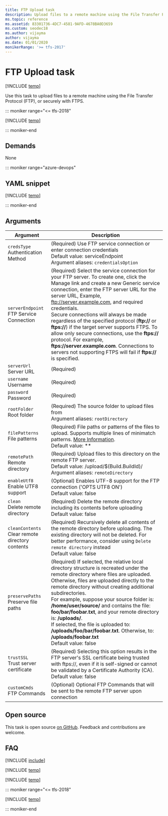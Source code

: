 ```yaml
---
title: FTP Upload task
description: Upload files to a remote machine using the File Transfer Protocol (FTP), or securely with FTPS on Azure Pipelines and Team Foundation Server (TFS)
ms.topic: reference
ms.assetid: 83301736-4DC7-4581-9AFD-4678BA0D3659
ms.custom: seodec18
ms.author: vijayma
author: vijayma
ms.date: 01/01/2020
monikerRange: '>= tfs-2017'
---
```


# FTP Upload task

[!INCLUDE [temp](../../includes/version-tfs-2017-rtm.md)]

Use this task to upload files to a remote machine using the File Transfer Protocol (FTP), or securely with FTPS.

::: moniker range="<= tfs-2018"

[!INCLUDE [temp](../../includes/concept-rename-note.md)]

::: moniker-end

## Demands

None

::: moniker range="azure-devops"

## YAML snippet

[!INCLUDE [temp](../includes/yaml/FtpUploadV2.md)]

::: moniker-end

## Arguments

|Argument|Description|
|--- |--- |
| `credsType` <br/>Authentication Method | (Required) Use FTP service connection or enter connection credentials <br/>Default value: serviceEndpoint <br/>Argument aliases: `credentialsOption`|
| `serverEndpoint` <br/>FTP Service Connection| (Required) Select the service connection for your FTP server.  To create one, click the Manage link and create a new Generic service connection, enter the FTP server URL for the server URL, Example, ftp://server.example.com, and required credentials. <br/>Secure connections will always be made regardless of the specified protocol (**ftp://** or **ftps://**) if the target server supports FTPS.  To allow only secure connections, use the **ftps://** protocol. For example, **ftps://server.example.com**.  Connections to servers not supporting FTPS will fail if **ftps://** is specified.|
| `serverUrl` <br/> Server URL | (Required) |
| `username` <br/> Username | (Required) |
| `password` <br/> Password | (Required) |
| `rootFolder` <br/> Root folder | (Required) The source folder to upload files from <br/>Argument aliases: `rootDirectory`|
| `filePatterns` <br/> File patterns | (Required) File paths or patterns of the files to upload.  Supports multiple lines of minimatch patterns. [More Information](https://go.microsoft.com/fwlink/?LinkId=800269).<br/>Default value: **|
| `remotePath` <br/> Remote directory | (Required) Upload files to this directory on the remote FTP server. <br/>Default value: /upload/$(Build.BuildId)/ <br/>Argument aliases: `remoteDirectory`|
| `enableUtf8` <br/> Enable UTF8 support | (Optional) Enables UTF-8 support for the FTP connection ('OPTS UTF8 ON') <br/>Default value: false|
| `clean` <br/> Delete remote directory | (Required) Delete the remote directory including its contents before uploading <br/>Default value: false|
| `cleanContents` <br/>Clear remote directory contents | (Required) Recursively delete all contents of the remote directory before uploading. The existing directory will not be deleted. For better performance, consider using `Delete remote directory` instead <br/>Default value: false|
| `preservePaths` <br/> Preserve file paths | (Required) If selected, the relative local directory structure is recreated under the remote directory where files are uploaded.  Otherwise, files are uploaded directly to the remote directory without creating additional subdirectories. <br/>For example, suppose your source folder is: **/home/user/source/** and contains the file: **foo/bar/foobar.txt**, and your remote directory is: **/uploads/**. <br/>If selected, the file is uploaded to: **/uploads/foo/bar/foobar.txt**.  Otherwise, to: **/uploads/foobar.txt** <br/>Default value: false|
| `trustSSL` <br/> Trust server certificate | (Required) Selecting this option results in the FTP server's SSL certificate being trusted with ftps://, even if it is self-signed or cannot be validated by a Certificate Authority (CA). <br/>Default value: false|
| `customCmds` <br/>FTP Commands | (Optional) Optional FTP Commands that will be sent to the remote FTP server upon connection |

## Open source

This task is open source [on GitHub](https://github.com/Microsoft/azure-pipelines-tasks). Feedback and contributions are welcome.

## FAQ

<!-- BEGINSECTION class="md-qanda" -->

[!INCLUDE [include](../includes/qa-minimatch.md)]

[!INCLUDE [temp](../includes/build-step-common-qa.md)]

[!INCLUDE [temp](../../includes/qa-agents.md)]

::: moniker range="<= tfs-2018"

[!INCLUDE [temp](../../includes/qa-versions.md)]

::: moniker-end

<!-- ENDSECTION -->
